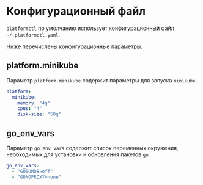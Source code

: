 # Конфигурационный файл

`platformctl` по умолчанию использует конфигурационный
файл `~/.platformctl.yaml`.

Ниже перечислены конфигурационные параметры.

## platform.minikube

Параметр `platform.minikube` содержит параметры для запуска `minikube`.

```yaml
platform:
  minikube:
    memory: "4g"
    cpus: "4"
    disk-size: "50g"
```

## go_env_vars

Параметр `go_env_vars` содержит список переменных окружения, необходимых для
установки и обновления пакетов `go`.

```yaml
go_env_vars:
  - "GOSUMDB=off"
  - "GONOPROXY=none"
```
